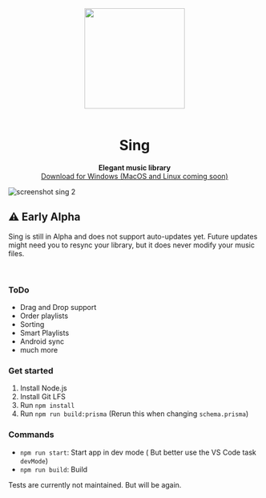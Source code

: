 <div align="center">
  <img src="./buildResources/icon.png" width="200" height="200">
</div>
  <br/>
<h1 align="center">Sing</h1>
<p align="center">
  <b>Elegant music library</b>
  <br/>
  <a href="https://github.com/Visual-Dawg/sing/releases">Download for Windows (MacOS and Linux coming soon)</a>
</p>

![screenshot sing 2](https://user-images.githubusercontent.com/28539403/217030031-0f96f515-079a-436e-8b32-d4afe72586d3.png)



## ⚠️ Early Alpha

Sing is still in Alpha and does not support auto-updates yet. Future updates might need you to resync your library, but it does never modify your music files.

<br/>




### ToDo

- Drag and Drop support
- Order playlists
- Sorting
- Smart Playlists
- Android sync
- much more

### Get started

1. Install Node.js
2. Install Git LFS
3. Run `npm install`
4. Run `npm run build:prisma` (Rerun this when changing `schema.prisma`)

### Commands

- `npm run start`: Start app in dev mode ( But better use the VS Code task `devMode`)
- `npm run build`: Build

Tests are currently not maintained. But will be again.

